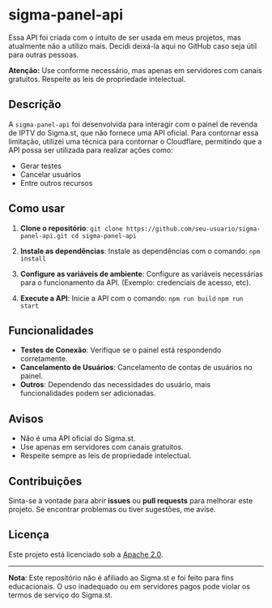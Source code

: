 # sigma-panel-api

Essa API foi criada com o intuito de ser usada em meus projetos, mas atualmente não a utilizo mais. Decidi deixá-la aqui no GitHub caso seja útil para outras pessoas.

**Atenção:** Use conforme necessário, mas apenas em servidores com canais gratuitos. Respeite as leis de propriedade intelectual.

## Descrição

A `sigma-panel-api` foi desenvolvida para interagir com o painel de revenda de IPTV do Sigma.st, que não fornece uma API oficial. Para contornar essa limitação, utilizei uma técnica para contornar o Cloudflare, permitindo que a API possa ser utilizada para realizar ações como:

- Gerar testes
- Cancelar usuários
- Entre outros recursos

## Como usar

1. **Clone o repositório**:
`git clone https://github.com/seu-usuario/sigma-panel-api.git cd sigma-panel-api`


2. **Instale as dependências**:
Instale as dependências com o comando:
`npm install`

3. **Configure as variáveis de ambiente**:
Configure as variáveis necessárias para o funcionamento da API. (Exemplo: credenciais de acesso, etc).

4. **Execute a API**:
Inicie a API com o comando:
`npm run build`
`npm run start`

## Funcionalidades

- **Testes de Conexão**: Verifique se o painel está respondendo corretamente.
- **Cancelamento de Usuários**: Cancelamento de contas de usuários no painel.
- **Outros**: Dependendo das necessidades do usuário, mais funcionalidades podem ser adicionadas.

## Avisos

- Não é uma API oficial do Sigma.st.
- Use apenas em servidores com canais gratuitos.
- Respeite sempre as leis de propriedade intelectual.

## Contribuições

Sinta-se à vontade para abrir **issues** ou **pull requests** para melhorar este projeto. Se encontrar problemas ou tiver sugestões, me avise.

## Licença

Este projeto está licenciado sob a [Apache 2.0](LICENSE).

---

**Nota**: Este repositório não é afiliado ao Sigma.st e foi feito para fins educacionais. O uso inadequado ou em servidores pagos pode violar os termos de serviço do Sigma.st.

